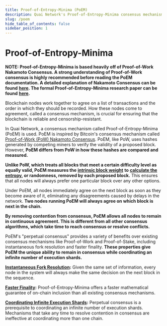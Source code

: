 ```yaml
---
title: Proof-of-Entropy-Minima (PoEM)
description: Quai Network's Proof-of-Entropy-Minima consensus mechanism.
slug: /poem
hide_table_of_contents: false
sidebar_position: 1
---
```


# Proof-of-Entropy-Minima

**NOTE: Proof-of-Entropy-Minima is based heavily off of Proof-of-Work Nakamoto Consensus. A strong understanding of Proof-of-Work consensus is highly recommended before reading the PoEM documentation. A detailed explanation of Nakamoto Consensus can be found** [**here**](https://courses.grainger.illinois.edu/ece598pv/sp2021/lectureslides2021/ECE\_598\_PV\_course\_notes3.pdf)**. The formal Proof-of-Entropy-Minima research paper can be found** [**here**](https://arxiv.org/abs/2303.04305)**.**&#x20;

Blockchain nodes work together to agree on a list of transactions and the order in which they should be recorded. How these nodes come to agreement, called a consensus mechanism, is crucial for ensuring that the blockchain is reliable and censorship-resistant.

In Quai Network, a consensus mechanism called Proof-of-Entropy-Minima (PoEM) is used. PoEM is inspired by Bitcoin's consensus mechanism called [Proof-of-Work (PoW) Nakamoto Consensus](https://bitcoin.org/bitcoin.pdf). PoEM, like PoW, uses hashes generated by competing miners to verify the validity of a proposed block. However, **PoEM differs from PoW in how these hashes are compared and measured.**

**Unlike PoW, which treats all blocks that meet a certain difficulty level as equally valid, PoEM measures the** [**intrinsic block weight**](../poem/instant-fork-resolution/intrinsic-block-weight.md) **to** [**calculate the entropy**](../poem/instant-fork-resolution/calc-total-entropy.md)**, or randomness, removed by each proposed block.** This ensures that all nodes will always prefer one particular block over any other options.

Under PoEM, all nodes immediately agree on the next block as soon as they become aware of it, eliminating any disagreements caused by delays in the network. **Two nodes running PoEM will always agree on which block is next in the chain.**

**By removing contention from consensus, PoEM allows all nodes to remain in continuous agreement. This is different from all other consensus algorithms, which take time to reach consensus or resolve conflicts.**

PoEM's "perpetual consensus" provides a variety of benefits over existing consensus mechanisms like Proof-of-Work and Proof-of-Stake, including instantaneous fork resolution and faster finality. **These properties give PoEM the unique ability to remain in consensus while coordinating an infinite number of execution shards.**

[**Instantaneous Fork Resolution**](../poem/instant-fork-resolution/instant-fork-resolution.md)**:** Given the same set of information, every node in the system will always make the same decision on the next block in the sequence.

[**Faster Finality**](../poem/finality/finality.md)**:** Proof-of-Entropy-Minima offers a faster mathematical guarantee of on-chain inclusion than all existing consensus mechanisms.

[**Coordinating Infinite Execution Shards**](../poem/infinite-execution-shards/infinite-execution-shards.md)**:** Perpetual consensus is a prerequisite to coordinating an infinite number of execution shards. Mechanisms that take any time to resolve contention in consensus are ineffective at coordinating more than one chain.
